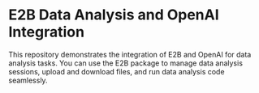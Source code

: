 # E2B Data Analysis and OpenAI Integration

This repository demonstrates the integration of E2B and OpenAI for data analysis tasks. You can use the E2B package to manage data analysis sessions, upload and download files, and run data analysis code seamlessly.

